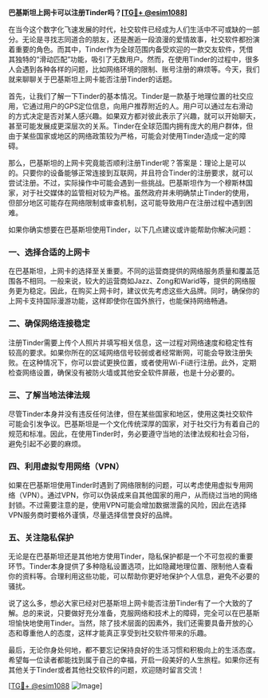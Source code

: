 **巴基斯坦上网卡可以注册Tinder吗？[[TG💪+ @esim1088](https://t.me/s/esim1088)]**

在当今这个数字化飞速发展的时代，社交软件已经成为人们生活中不可或缺的一部分。无论是寻找志同道合的朋友，还是邂逅一段浪漫的爱情故事，社交软件都扮演着重要的角色。而其中，Tinder作为全球范围内备受欢迎的一款交友软件，凭借其独特的“滑动匹配”功能，吸引了无数用户。然而，在使用Tinder的过程中，很多人会遇到各种各样的问题，比如网络环境的限制、账号注册的麻烦等。今天，我们就来聊聊关于巴基斯坦上网卡能否注册Tinder的话题。

首先，让我们了解一下Tinder的基本情况。Tinder是一款基于地理位置的社交应用，它通过用户的GPS定位信息，向用户推荐附近的人。用户可以通过左右滑动的方式决定是否对某人感兴趣。如果双方都对彼此表示了兴趣，就可以开始聊天，甚至可能发展成更深层次的关系。Tinder在全球范围内拥有庞大的用户群体，但由于某些国家或地区的网络政策较为严格，可能会对使用Tinder造成一定的障碍。

那么，巴基斯坦的上网卡究竟能否顺利注册Tinder呢？答案是：理论上是可以的。只要你的设备能够正常连接到互联网，并且符合Tinder的注册要求，就可以尝试注册。不过，实际操作中可能会遇到一些挑战。巴基斯坦作为一个穆斯林国家，对于社交媒体的监管相对较为严格。虽然政府并未明确禁止Tinder的使用，但部分地区可能存在网络限制或审查机制，这可能导致用户在注册过程中遇到困难。

如果你确实想要在巴基斯坦使用Tinder，以下几点建议或许能帮助你解决问题：

### 一、选择合适的上网卡

在巴基斯坦，上网卡的选择至关重要。不同的运营商提供的网络服务质量和覆盖范围各不相同。一般来说，较大的运营商如Jazz、Zong和Warid等，提供的网络服务更为稳定。因此，在购买上网卡时，建议优先考虑这些大品牌。同时，确保你的上网卡支持国际漫游功能，这样即使你在国外旅行，也能保持网络畅通。

### 二、确保网络连接稳定

注册Tinder需要上传个人照片并填写相关信息，这一过程对网络速度和稳定性有较高的要求。如果你所在的区域网络信号较弱或者经常断网，可能会导致注册失败。在这种情况下，你可以尝试更换位置，或者使用Wi-Fi进行注册。此外，定期检查网络设置，确保没有被防火墙或其他安全软件屏蔽，也是十分必要的。

### 三、了解当地法律法规

尽管Tinder本身并没有违反任何法律，但在某些国家和地区，使用这类社交软件可能会引发争议。巴基斯坦是一个文化传统深厚的国家，对于社交行为有着自己的规范和标准。因此，在使用Tinder时，务必要遵守当地的法律法规和社会习俗，避免引起不必要的麻烦。

### 四、利用虚拟专用网络（VPN）

如果在巴基斯坦使用Tinder时遇到了网络限制的问题，可以考虑使用虚拟专用网络（VPN）。通过VPN，你可以伪装成来自其他国家的用户，从而绕过当地的网络封锁。不过需要注意的是，使用VPN可能会增加数据泄露的风险，因此在选择VPN服务商时要格外谨慎，尽量选择信誉良好的品牌。

### 五、关注隐私保护

无论是在巴基斯坦还是其他地方使用Tinder，隐私保护都是一个不可忽视的重要环节。Tinder本身提供了多种隐私设置选项，比如隐藏地理位置、限制他人查看你的资料等。合理利用这些功能，可以帮助你更好地保护个人信息，避免不必要的骚扰。

说了这么多，想必大家已经对巴基斯坦上网卡能否注册Tinder有了一个大致的了解。总的来说，只要做好充分准备，克服网络和技术上的障碍，完全可以在巴基斯坦愉快地使用Tinder。当然，除了技术层面的因素外，我们还需要具备开放的心态和尊重他人的态度，这样才能真正享受到社交软件带来的乐趣。

最后，无论你身处何地，都不要忘记保持良好的生活习惯和积极向上的生活态度。希望每一位读者都能找到属于自己的幸福，开启一段美好的人生旅程。如果你还有其他关于Tinder或者其他社交软件的问题，欢迎随时留言交流！

[[TG💪+ @esim1088](https://t.me/s/esim1088) ![Image](https://i.postimg.cc/4NQfJmqS/Snipaste-2025-05-13-00-14-12.png)]